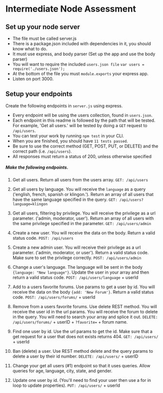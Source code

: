 # Intermediate Node Assessment

## Set up your node server

* The file must be called server.js
* There is a package.json included with dependencies in it, you should know what to do.
* It must use express, and body parser (Set up the app and use the body parser)
* You will want to require the included `users.json file`  `var users = require('./users.json');`
* At the bottom of the file you must `module.exports` your express app.
* Listen on port 3000.


## Setup your endpoints
Create the following endpoints in `server.js` using express.

* Every endpoint will be using the users collection, found in `users.json`.
* Each endpoint in this readme is followed by the path that will be tested. For example, 'Get all users.' will be tested by doing a `GET` request to `/api/users`.
* You can test your work by running `npm test` in your CLI.
* When you are finished, you should have `11 tests passed`.
* Be sure to use the correct method (GET, POST, PUT, or DELETE) and the correct path (i.e. `/api/users`).
* All responses must return a status of 200, unless otherwise specified

##### Make the following endpoints.

1.  Get all users. Return all users from the users array.
   `GET: /api/users`

2.  Get all users by language. You will receive the `language` as a query ('english, french, spanish or klingon.').  Return an array of all users that have the same language specified in the query.
   `GET: /api/users?language=klingon`

3.  Get all users, filtering by privilege. You will receive the privilege as a url parameter. ('admin, moderator, user').  Return an array of all users with the same privilege specified in the parameter.
   `GET: /api/users/admin`

4. Create a new user.  You will receive the data on the body.  Return a valid status code.
   `POST: /api/users`

5. Create a new admin user. You will receive their privilege as a url parameter. ('admin, moderator, or user').  Return a valid status code.  Make sure to set the privilege correctly.
   `POST: /api/users/admin`

6.  Change a user's language. The language will be sent in the body `{language: "New language"}`. Update the user in your array and then return a valid status code.
   `POST: /api/users/language` + userId

7.  Add to a users favorite forums. Use params to get a user by id. You will receive the data on the body `{add: 'New Forum'}`. Return a valid status code.
   `POST: /api/users/forums/` + userId

8. Remove from a users favorite forums. Use delete REST method. You will receive the user id in the url params. You will receive the forum to delete in the query. You will need to search your array and splice it out.
   `DELETE: /api/users/forums/` + userID + `?favorite=` + forum name.

9. Find one user by id. Use the url params to get the id. Make sure that a get request for a user that does not exists returns 404.
    `GET: /api/users/` + userId

10.  Ban (delete) a user. Use REST method delete and the query params to delete a user by their id number.
   `DELETE: /api/users/` + userID

11. Change your get all users (#1) endpoint so that it uses queries. Allow queries for age, language, city, state, and gender.


12. Update one user by id.  (You'll need to find your user then use a for in loop to update properties).
   `PUT: /api/users/` + userId
